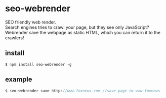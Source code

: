 # seo-webrender

SEO friendly web render.  
Search engines tries to crawl your page, but they see only JavaScript?  
Webrender save the webpage as static HTML, which you can return it to the crawlers!

## install

```
$ npm install seo-webrender -g
```

## example

```javascript
$ seo-webrender save http://www.foxnews.com //save page to www-foxnews-com-.html
```
